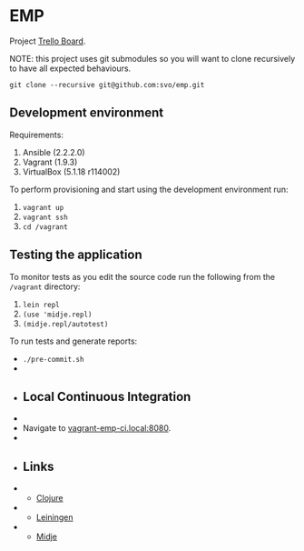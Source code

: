# EMP

Project [Trello Board](https://trello.com/b/WoAzNyra/).

NOTE: this project uses git submodules so you will want to clone recursively to have all expected behaviours.

```
git clone --recursive git@github.com:svo/emp.git
```

## Development environment

Requirements:

1. Ansible (2.2.2.0)
2. Vagrant (1.9.3)
3. VirtualBox (5.1.18 r114002)

To perform provisioning and start using the development environment run:

1. `vagrant up`
2. `vagrant ssh`
3. `cd /vagrant`

## Testing the application

To monitor tests as you edit the source code run the following from the `/vagrant` directory:

1. `lein repl`
2. `(use 'midje.repl)`
3. `(midje.repl/autotest)`

To run tests and generate reports:

* `./pre-commit.sh`
*
* ## Local Continuous Integration
*
* Navigate to [vagrant-emp-ci.local:8080](http://vagrant-emp-ci.local:8080).
*
* ## Links
* * [Clojure](https://clojure.org)
* * [Leiningen](http://leiningen.org)
* * [Midje](https://github.com/marick/Midje)
